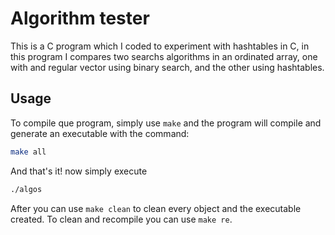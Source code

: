 # Algorithm tester
This is a C program which I coded to experiment with hashtables in C, in this program I compares two searchs algorithms in an ordinated array, one with and regular vector using binary search, and the other using hashtables.

## Usage
To compile que program, simply use ```make``` and the program will compile and generate an executable with the command:
```bash
make all
```
And that's it! now simply execute
```bash
./algos
```
After you can use ```make clean``` to clean every object and the executable created.
To clean and recompile you can use ```make re```.